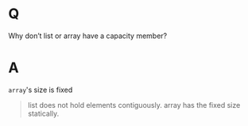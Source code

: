 # Q
Why don’t list or array have a capacity member?

# A
`array`'s size is fixed
> list does not hold elements contiguously. array has the fixed size statically.